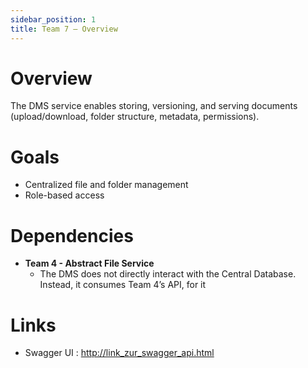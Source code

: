 ```yaml
---
sidebar_position: 1
title: Team 7 – Overview
---
```


# Overview
The DMS service enables storing, versioning, and serving documents (upload/download, folder structure, metadata, permissions).

# Goals
- Centralized file and folder management
- Role-based access

# Dependencies
- **Team 4 - Abstract File Service**  
  - The DMS does not directly interact with the Central Database. Instead, it consumes Team 4’s API, for it

# Links
- Swagger UI : http://link_zur_swagger_api.html